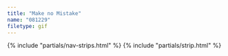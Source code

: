 ```yaml
---
title: "Make no Mistake"
name: "081229"
filetype: gif
---
```


{% include "partials/nav-strips.html" %}
{% include "partials/strip.html" %}